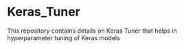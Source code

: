 # Keras_Tuner
This repository contains details on Keras Tuner that helps in hyperparameter tuning of Keras models
